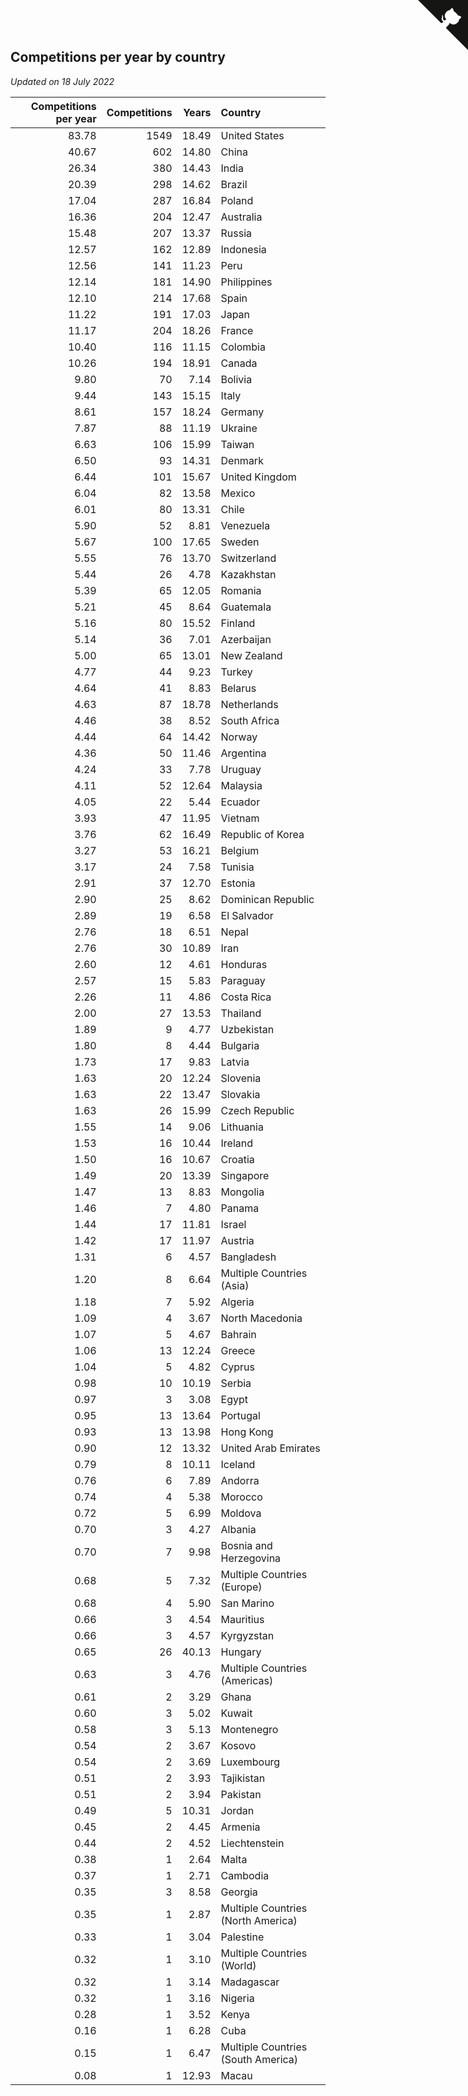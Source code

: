 ## Competitions per year by country

*Updated on 18 July 2022*

| Competitions per year | Competitions | Years | Country |
| ---: | ---: | ---: | :--- |
| 83.78 | 1549 | 18.49 | United States |
| 40.67 | 602 | 14.80 | China |
| 26.34 | 380 | 14.43 | India |
| 20.39 | 298 | 14.62 | Brazil |
| 17.04 | 287 | 16.84 | Poland |
| 16.36 | 204 | 12.47 | Australia |
| 15.48 | 207 | 13.37 | Russia |
| 12.57 | 162 | 12.89 | Indonesia |
| 12.56 | 141 | 11.23 | Peru |
| 12.14 | 181 | 14.90 | Philippines |
| 12.10 | 214 | 17.68 | Spain |
| 11.22 | 191 | 17.03 | Japan |
| 11.17 | 204 | 18.26 | France |
| 10.40 | 116 | 11.15 | Colombia |
| 10.26 | 194 | 18.91 | Canada |
| 9.80 | 70 | 7.14 | Bolivia |
| 9.44 | 143 | 15.15 | Italy |
| 8.61 | 157 | 18.24 | Germany |
| 7.87 | 88 | 11.19 | Ukraine |
| 6.63 | 106 | 15.99 | Taiwan |
| 6.50 | 93 | 14.31 | Denmark |
| 6.44 | 101 | 15.67 | United Kingdom |
| 6.04 | 82 | 13.58 | Mexico |
| 6.01 | 80 | 13.31 | Chile |
| 5.90 | 52 | 8.81 | Venezuela |
| 5.67 | 100 | 17.65 | Sweden |
| 5.55 | 76 | 13.70 | Switzerland |
| 5.44 | 26 | 4.78 | Kazakhstan |
| 5.39 | 65 | 12.05 | Romania |
| 5.21 | 45 | 8.64 | Guatemala |
| 5.16 | 80 | 15.52 | Finland |
| 5.14 | 36 | 7.01 | Azerbaijan |
| 5.00 | 65 | 13.01 | New Zealand |
| 4.77 | 44 | 9.23 | Turkey |
| 4.64 | 41 | 8.83 | Belarus |
| 4.63 | 87 | 18.78 | Netherlands |
| 4.46 | 38 | 8.52 | South Africa |
| 4.44 | 64 | 14.42 | Norway |
| 4.36 | 50 | 11.46 | Argentina |
| 4.24 | 33 | 7.78 | Uruguay |
| 4.11 | 52 | 12.64 | Malaysia |
| 4.05 | 22 | 5.44 | Ecuador |
| 3.93 | 47 | 11.95 | Vietnam |
| 3.76 | 62 | 16.49 | Republic of Korea |
| 3.27 | 53 | 16.21 | Belgium |
| 3.17 | 24 | 7.58 | Tunisia |
| 2.91 | 37 | 12.70 | Estonia |
| 2.90 | 25 | 8.62 | Dominican Republic |
| 2.89 | 19 | 6.58 | El Salvador |
| 2.76 | 18 | 6.51 | Nepal |
| 2.76 | 30 | 10.89 | Iran |
| 2.60 | 12 | 4.61 | Honduras |
| 2.57 | 15 | 5.83 | Paraguay |
| 2.26 | 11 | 4.86 | Costa Rica |
| 2.00 | 27 | 13.53 | Thailand |
| 1.89 | 9 | 4.77 | Uzbekistan |
| 1.80 | 8 | 4.44 | Bulgaria |
| 1.73 | 17 | 9.83 | Latvia |
| 1.63 | 20 | 12.24 | Slovenia |
| 1.63 | 22 | 13.47 | Slovakia |
| 1.63 | 26 | 15.99 | Czech Republic |
| 1.55 | 14 | 9.06 | Lithuania |
| 1.53 | 16 | 10.44 | Ireland |
| 1.50 | 16 | 10.67 | Croatia |
| 1.49 | 20 | 13.39 | Singapore |
| 1.47 | 13 | 8.83 | Mongolia |
| 1.46 | 7 | 4.80 | Panama |
| 1.44 | 17 | 11.81 | Israel |
| 1.42 | 17 | 11.97 | Austria |
| 1.31 | 6 | 4.57 | Bangladesh |
| 1.20 | 8 | 6.64 | Multiple Countries (Asia) |
| 1.18 | 7 | 5.92 | Algeria |
| 1.09 | 4 | 3.67 | North Macedonia |
| 1.07 | 5 | 4.67 | Bahrain |
| 1.06 | 13 | 12.24 | Greece |
| 1.04 | 5 | 4.82 | Cyprus |
| 0.98 | 10 | 10.19 | Serbia |
| 0.97 | 3 | 3.08 | Egypt |
| 0.95 | 13 | 13.64 | Portugal |
| 0.93 | 13 | 13.98 | Hong Kong |
| 0.90 | 12 | 13.32 | United Arab Emirates |
| 0.79 | 8 | 10.11 | Iceland |
| 0.76 | 6 | 7.89 | Andorra |
| 0.74 | 4 | 5.38 | Morocco |
| 0.72 | 5 | 6.99 | Moldova |
| 0.70 | 3 | 4.27 | Albania |
| 0.70 | 7 | 9.98 | Bosnia and Herzegovina |
| 0.68 | 5 | 7.32 | Multiple Countries (Europe) |
| 0.68 | 4 | 5.90 | San Marino |
| 0.66 | 3 | 4.54 | Mauritius |
| 0.66 | 3 | 4.57 | Kyrgyzstan |
| 0.65 | 26 | 40.13 | Hungary |
| 0.63 | 3 | 4.76 | Multiple Countries (Americas) |
| 0.61 | 2 | 3.29 | Ghana |
| 0.60 | 3 | 5.02 | Kuwait |
| 0.58 | 3 | 5.13 | Montenegro |
| 0.54 | 2 | 3.67 | Kosovo |
| 0.54 | 2 | 3.69 | Luxembourg |
| 0.51 | 2 | 3.93 | Tajikistan |
| 0.51 | 2 | 3.94 | Pakistan |
| 0.49 | 5 | 10.31 | Jordan |
| 0.45 | 2 | 4.45 | Armenia |
| 0.44 | 2 | 4.52 | Liechtenstein |
| 0.38 | 1 | 2.64 | Malta |
| 0.37 | 1 | 2.71 | Cambodia |
| 0.35 | 3 | 8.58 | Georgia |
| 0.35 | 1 | 2.87 | Multiple Countries (North America) |
| 0.33 | 1 | 3.04 | Palestine |
| 0.32 | 1 | 3.10 | Multiple Countries (World) |
| 0.32 | 1 | 3.14 | Madagascar |
| 0.32 | 1 | 3.16 | Nigeria |
| 0.28 | 1 | 3.52 | Kenya |
| 0.16 | 1 | 6.28 | Cuba |
| 0.15 | 1 | 6.47 | Multiple Countries (South America) |
| 0.08 | 1 | 12.93 | Macau |


<a href="https://github.com/jonatanklosko/wca_statistics" class="github-corner" aria-label="View source on Github"><svg width="80" height="80" viewBox="0 0 250 250" style="fill:#151513; color:#fff; position: absolute; top: 0; border: 0; right: 0;" aria-hidden="true"><path d="M0,0 L115,115 L130,115 L142,142 L250,250 L250,0 Z"></path><path d="M128.3,109.0 C113.8,99.7 119.0,89.6 119.0,89.6 C122.0,82.7 120.5,78.6 120.5,78.6 C119.2,72.0 123.4,76.3 123.4,76.3 C127.3,80.9 125.5,87.3 125.5,87.3 C122.9,97.6 130.6,101.9 134.4,103.2" fill="currentColor" style="transform-origin: 130px 106px;" class="octo-arm"></path><path d="M115.0,115.0 C114.9,115.1 118.7,116.5 119.8,115.4 L133.7,101.6 C136.9,99.2 139.9,98.4 142.2,98.6 C133.8,88.0 127.5,74.4 143.8,58.0 C148.5,53.4 154.0,51.2 159.7,51.0 C160.3,49.4 163.2,43.6 171.4,40.1 C171.4,40.1 176.1,42.5 178.8,56.2 C183.1,58.6 187.2,61.8 190.9,65.4 C194.5,69.0 197.7,73.2 200.1,77.6 C213.8,80.2 216.3,84.9 216.3,84.9 C212.7,93.1 206.9,96.0 205.4,96.6 C205.1,102.4 203.0,107.8 198.3,112.5 C181.9,128.9 168.3,122.5 157.7,114.1 C157.9,116.9 156.7,120.9 152.7,124.9 L141.0,136.5 C139.8,137.7 141.6,141.9 141.8,141.8 Z" fill="currentColor" class="octo-body"></path></svg></a><style>.github-corner:hover .octo-arm{animation:octocat-wave 560ms ease-in-out}@keyframes octocat-wave{0%,100%{transform:rotate(0)}20%,60%{transform:rotate(-25deg)}40%,80%{transform:rotate(10deg)}}@media (max-width:500px){.github-corner:hover .octo-arm{animation:none}.github-corner .octo-arm{animation:octocat-wave 560ms ease-in-out}}</style>
